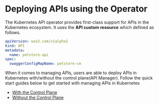 # Deploying APIs using the Operator

The Kubernetes API operator provides first-class support for APIs in the Kubernetes ecosystem. It uses the 
**API custom resource** which defined as follows.

```yaml
apiVersion: wso2.com/v1alpha2
kind: API
metadata:
  name: petstore-api
spec:
  swaggerConfigMapName: petstore-cm
```

When it comes to managing APIs, users are able to deploy APIs in Kubernetes with/without the control plane(API Manager).
Follow the quick start guides below to get started with managing APIs in Kubernetes

- [With the Control Plane]({{base_path}}/deploy-and-publish/deploy-on-gateway/choreo-connect/getting-started/quick-start-guide/quick-start-guide-kubernetes.md)
- [Without the Control Plane]({{base_path}}/deploy-and-publish/deploy-on-gateway/choreo-connect/getting-started/quick-start-guide/quick-start-guide-kubernetes.md)
